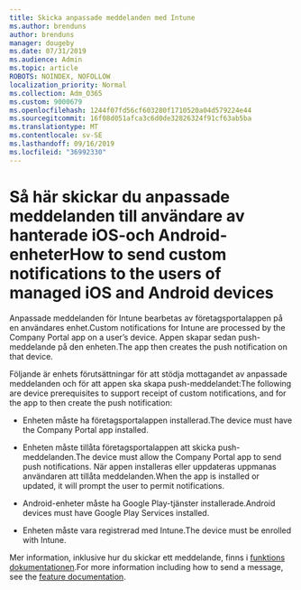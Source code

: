 ```yaml
---
title: Skicka anpassade meddelanden med Intune
ms.author: brenduns
author: brenduns
manager: dougeby
ms.date: 07/31/2019
ms.audience: Admin
ms.topic: article
ROBOTS: NOINDEX, NOFOLLOW
localization_priority: Normal
ms.collection: Adm_O365
ms.custom: 9000679
ms.openlocfilehash: 1244f07fd56cf603280f1710520a04d579224e44
ms.sourcegitcommit: 16f08d051afca3c6d0de32826324f91cf63ab5ba
ms.translationtype: MT
ms.contentlocale: sv-SE
ms.lasthandoff: 09/16/2019
ms.locfileid: "36992330"
---
```

# <a name="how-to-send-custom-notifications-to-the-users-of-managed-ios-and-android-devices"></a><span data-ttu-id="6bda3-102">Så här skickar du anpassade meddelanden till användare av hanterade iOS-och Android-enheter</span><span class="sxs-lookup"><span data-stu-id="6bda3-102">How to send custom notifications to the users of managed iOS and Android devices</span></span>

<span data-ttu-id="6bda3-103">Anpassade meddelanden för Intune bearbetas av företagsportalappen på en användares enhet.</span><span class="sxs-lookup"><span data-stu-id="6bda3-103">Custom notifications for Intune are processed by the Company Portal app on a user’s device.</span></span> <span data-ttu-id="6bda3-104">Appen skapar sedan push-meddelande på den enheten.</span><span class="sxs-lookup"><span data-stu-id="6bda3-104">The app then creates the push notification on that device.</span></span>

<span data-ttu-id="6bda3-105">Följande är enhets förutsättningar för att stödja mottagandet av anpassade meddelanden och för att appen ska skapa push-meddelandet:</span><span class="sxs-lookup"><span data-stu-id="6bda3-105">The following are device prerequisites to support receipt of custom notifications, and for the app to then create the push notification:</span></span>

- <span data-ttu-id="6bda3-106">Enheten måste ha företagsportalappen installerad.</span><span class="sxs-lookup"><span data-stu-id="6bda3-106">The device must have the Company Portal app installed.</span></span>  

- <span data-ttu-id="6bda3-107">Enheten måste tillåta företagsportalappen att skicka push-meddelanden.</span><span class="sxs-lookup"><span data-stu-id="6bda3-107">The device must allow the Company Portal app to send push notifications.</span></span> <span data-ttu-id="6bda3-108">När appen installeras eller uppdateras uppmanas användaren att tillåta meddelanden.</span><span class="sxs-lookup"><span data-stu-id="6bda3-108">When the app is installed or updated, it will prompt the user to permit notifications.</span></span>

- <span data-ttu-id="6bda3-109">Android-enheter måste ha Google Play-tjänster installerade.</span><span class="sxs-lookup"><span data-stu-id="6bda3-109">Android devices must have Google Play Services installed.</span></span>

- <span data-ttu-id="6bda3-110">Enheten måste vara registrerad med Intune.</span><span class="sxs-lookup"><span data-stu-id="6bda3-110">The device must be enrolled with Intune.</span></span>

<span data-ttu-id="6bda3-111">Mer information, inklusive hur du skickar ett meddelande, finns i [funktions dokumentationen](https://docs.microsoft.com/intune/custom-notifications).</span><span class="sxs-lookup"><span data-stu-id="6bda3-111">For more information including how to send a message, see the [feature documentation](https://docs.microsoft.com/intune/custom-notifications).</span></span>
